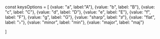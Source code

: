   const keysOptions = [
    {value: "a", label:"A"},
    {value: "b", label: "B"},
    {value: "c", label: "C"},
    {value: "d", label: "D"},
    {value: "e", label: "E"},
    {value: "f", label: "F"},
    {value: "g", label: "G"},
    {value: "sharp", label: "♯"},
    {value: "flat", label: "♭"},
    {value: "minor", label: "min"},
    {value: "major", label: "maj"}
    
  ]